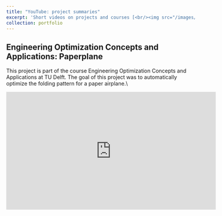 ```yaml
---
title: "YouTube: project summaries"
excerpt: 'Short videos on projects and courses [<br/><img src="/images/you_proj.png" alt="drawing" width="500"/>](https://fudavd.github.io/portfolio/you_proj/)'
collection: portfolio
---
```


Engineering Optimization Concepts and Applications: Paperplane
-
This project is part of the course Engineering Optimization Concepts and Applications at TU Delft.
The goal of this project was to automatically optimize the folding pattern for a paper airplane.\\
<iframe width="560" height="315" src="https://www.youtube.com/embed/8Hy7yl3XPO0" frameborder="0" allow="autoplay; encrypted-media" allowfullscreen></iframe>

[//]: # ([![Paper]&#40;https://img.youtube.com/vi/8Hy7yl3XPO0/0.jpg&#41;]&#40;https://www.youtube.com/watch?v=8Hy7yl3XPO0&#41;{:target="_blank"})
